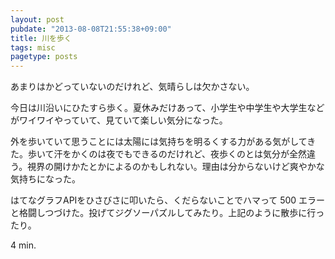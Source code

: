 ```yaml
---
layout: post
pubdate: "2013-08-08T21:55:38+09:00"
title: 川を歩く
tags: misc
pagetype: posts
---
```

あまりはかどっていないのだけれど、気晴らしは欠かさない。

今日は川沿いにひたすら歩く。夏休みだけあって、小学生や中学生や大学生などがワイワイやっていて、見ていて楽しい気分になった。

外を歩いていて思うことには太陽には気持ちを明るくする力がある気がしてきた。歩いて汗をかくのは夜でもできるのだけれど、夜歩くのとは気分が全然違う。視界の開けかたとかによるのかもしれない。理由は分からないけど爽やかな気持ちになった。

はてなグラフAPIをひさびさに叩いたら、くだらないことでハマって 500 エラーと格闘しつづけた。投げてジグソーパズルしてみたり。上記のように散歩に行ったり。

4 min.
